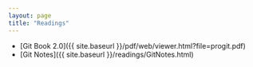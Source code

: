 ```yaml
---
layout: page
title: "Readings"
---
```

 - [Git Book 2.0]({{ site.baseurl }}/pdf/web/viewer.html?file=progit.pdf)
 - [Git Notes]({{ site.baseurl }}/readings/GitNotes.html)